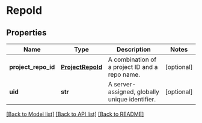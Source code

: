 # RepoId

## Properties
Name | Type | Description | Notes
------------ | ------------- | ------------- | -------------
**project_repo_id** | [**ProjectRepoId**](ProjectRepoId.md) | A combination of a project ID and a repo name. | [optional] 
**uid** | **str** | A server-assigned, globally unique identifier. | [optional] 

[[Back to Model list]](../README.md#documentation-for-models) [[Back to API list]](../README.md#documentation-for-api-endpoints) [[Back to README]](../README.md)


